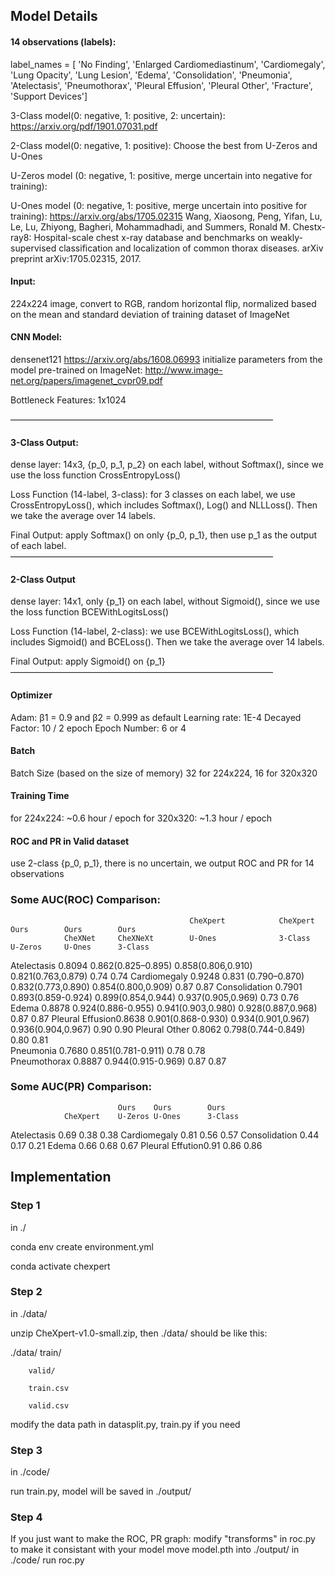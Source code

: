 ## Model Details

#### 14 observations (labels):
label_names = [ 'No Finding', 'Enlarged Cardiomediastinum', 'Cardiomegaly', 'Lung Opacity', 'Lung Lesion', 'Edema', 'Consolidation', 'Pneumonia', 'Atelectasis', 'Pneumothorax', 'Pleural Effusion', 'Pleural Other', 'Fracture', 'Support Devices']


3-Class model(0: negative, 1: positive, 2: uncertain):
https://arxiv.org/pdf/1901.07031.pdf

2-Class model(0: negative, 1: positive):
Choose the best from U-Zeros and U-Ones

U-Zeros model (0: negative, 1: positive, merge uncertain into negative for training):

U-Ones model (0: negative, 1: positive, merge uncertain into positive for training):
https://arxiv.org/abs/1705.02315  Wang, Xiaosong, Peng, Yifan, Lu, Le, Lu, Zhiyong, Bagheri, Mohammadhadi, and Summers, Ronald M. Chestx-ray8: Hospital-scale chest x-ray database and benchmarks on weakly-supervised classification and localization of common thorax diseases. arXiv preprint arXiv:1705.02315, 2017.


#### Input:
224x224 image, convert to RGB, random horizontal flip, normalized based on the mean and standard deviation of training dataset of ImageNet


#### CNN Model:
densenet121 https://arxiv.org/abs/1608.06993
initialize parameters from the model pre-trained on ImageNet:
http://www.image-net.org/papers/imagenet_cvpr09.pdf 

Bottleneck Features:  1x1024 

——————————————————————————————
#### 3-Class Output:
dense layer: 14x3,  {p_0, p_1, p_2} on each label,  without Softmax(), since we use the loss function CrossEntropyLoss()

Loss Function (14-label, 3-class):
for 3 classes on each label, we use CrossEntropyLoss(), which includes Softmax(), Log() and NLLLoss(). Then we take the average over 14 labels.

Final Output: apply Softmax() on only {p_0, p_1}, then use p_1 as the output of each label.
——————————————————————————————
#### 2-Class Output
dense layer: 14x1,  only {p_1} on each label,  without Sigmoid(), since we use the loss function BCEWithLogitsLoss()

Loss Function (14-label, 2-class):
we use BCEWithLogitsLoss(), which includes Sigmoid() and BCELoss(). Then we take the average over 14 labels.

Final Output:  apply Sigmoid() on {p_1}
——————————————————————————————


#### Optimizer
Adam: β1 = 0.9 and β2 = 0.999 as default
Learning rate: 1E-4
Decayed Factor: 10 / 2 epoch
Epoch Number: 6 or 4

#### Batch
Batch Size (based on the size of memory)
32 for 224x224, 16 for 320x320

#### Training Time
for 224x224: ~0.6 hour / epoch
for 320x320: ~1.3 hour / epoch


#### ROC and PR in Valid dataset
use 2-class {p_0, p_1}, there is no uncertain,
we output ROC and PR for 14 observations


### Some AUC(ROC) Comparison:
											CheXpert		   	CheXpert			Ours		Ours		Ours
				CheXNet		CheXNeXt		U-Ones				3-Class				U-Zeros		U-Ones		3-Class
Atelectasis		0.8094	0.862(0.825–0.895)  0.858(0.806,0.910)  0.821(0.763,0.879)				0.74		0.74
Cardiomegaly	0.9248	0.831 (0.790–0.870) 0.832(0.773,0.890)  0.854(0.800,0.909)				0.87		0.87
Consolidation	0.7901	0.893(0.859-0.924)  0.899(0.854,0.944) 	0.937(0.905,0.969)				0.73		0.76
Edema			0.8878	0.924(0.886-0.955)  0.941(0.903,0.980)  0.928(0.887,0.968) 				0.87		0.87
Pleural Effusion0.8638	0.901(0.868-0.930)	0.934(0.901,0.967)  0.936(0.904,0.967)				0.90		0.90
Pleural Other	0.8062	0.798(0.744-0.849)														0.80		0.81		
Pneumonia		0.7680	0.851(0.781-0.911)														0.78		0.78		
Pneumothorax	0.8887	0.944(0.915-0.969)														0.87		0.87		


### Some AUC(PR) Comparison:
							Ours	Ours		Ours
				CheXpert	U-Zeros	U-Ones		3-Class
Atelectasis		0.69				0.38		0.38
Cardiomegaly	0.81				0.56		0.57
Consolidation	0.44				0.17		0.21
Edema			0.66				0.68		0.67
Pleural Effution0.91				0.86		0.86


## Implementation

### Step 1
in ./

conda env create environment.yml

conda activate chexpert

### Step 2
in ./data/

unzip CheXpert-v1.0-small.zip, then ./data/ should be like this:

./data/ train/

		valid/

		train.csv

		valid.csv

modify the data path in datasplit.py, train.py if you need


### Step 3
in ./code/

run train.py, model will be saved in ./output/

### Step 4
If you just want to make the ROC, PR graph:
modify "transforms" in roc.py to make it consistant with your model
move model.pth into ./output/
in ./code/
run roc.py

